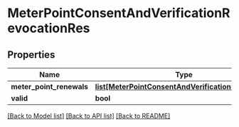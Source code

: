 # MeterPointConsentAndVerificationRevocationRes

## Properties
Name | Type | Description | Notes
------------ | ------------- | ------------- | -------------
**meter_point_renewals** | [**list[MeterPointConsentAndVerificationRevocation]**](MeterPointConsentAndVerificationRevocation.md) |  | [optional] 
**valid** | **bool** |  | [optional] 

[[Back to Model list]](../README.md#documentation-for-models) [[Back to API list]](../README.md#documentation-for-api-endpoints) [[Back to README]](../README.md)

